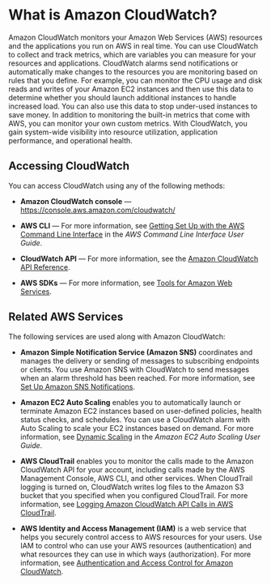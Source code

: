 # What is Amazon CloudWatch?<a name="WhatIsCloudWatch"></a>

Amazon CloudWatch monitors your Amazon Web Services \(AWS\) resources and the applications you run on AWS in real time\. You can use CloudWatch to collect and track metrics, which are variables you can measure for your resources and applications\. CloudWatch alarms send notifications or automatically make changes to the resources you are monitoring based on rules that you define\. For example, you can monitor the CPU usage and disk reads and writes of your Amazon EC2 instances and then use this data to determine whether you should launch additional instances to handle increased load\. You can also use this data to stop under\-used instances to save money\. In addition to monitoring the built\-in metrics that come with AWS, you can monitor your own custom metrics\. With CloudWatch, you gain system\-wide visibility into resource utilization, application performance, and operational health\.

## Accessing CloudWatch<a name="accessing_cloudwatch"></a>

You can access CloudWatch using any of the following methods:

+ **Amazon CloudWatch console** — [https://console\.aws\.amazon\.com/cloudwatch/](https://console.aws.amazon.com/cloudwatch/)

+ **AWS CLI** — For more information, see [Getting Set Up with the AWS Command Line Interface](http://docs.aws.amazon.com/cli/latest/userguide/cli-chap-getting-set-up.html) in the *AWS Command Line Interface User Guide*\.

+ **CloudWatch API** — For more information, see the [Amazon CloudWatch API Reference](http://docs.aws.amazon.com/AmazonCloudWatch/latest/APIReference/Welcome.html)\.

+ **AWS SDKs** — For more information, see [Tools for Amazon Web Services](http://aws.amazon.com/tools)\.

## Related AWS Services<a name="related_services"></a>

The following services are used along with Amazon CloudWatch:

+ **Amazon Simple Notification Service \(Amazon SNS\)** coordinates and manages the delivery or sending of messages to subscribing endpoints or clients\. You use Amazon SNS with CloudWatch to send messages when an alarm threshold has been reached\. For more information, see [Set Up Amazon SNS Notifications](US_SetupSNS.md)\.

+ **Amazon EC2 Auto Scaling** enables you to automatically launch or terminate Amazon EC2 instances based on user\-defined policies, health status checks, and schedules\. You can use a CloudWatch alarm with Auto Scaling to scale your EC2 instances based on demand\. For more information, see [Dynamic Scaling](http://docs.aws.amazon.com/autoscaling/ec2/userguide/as-scale-based-on-demand.html) in the *Amazon EC2 Auto Scaling User Guide*\.

+ **AWS CloudTrail** enables you to monitor the calls made to the Amazon CloudWatch API for your account, including calls made by the AWS Management Console, AWS CLI, and other services\. When CloudTrail logging is turned on, CloudWatch writes log files to the Amazon S3 bucket that you specified when you configured CloudTrail\. For more information, see [Logging Amazon CloudWatch API Calls in AWS CloudTrail](logging_cw_api_calls.md)\.

+ **AWS Identity and Access Management \(IAM\)** is a web service that helps you securely control access to AWS resources for your users\. Use IAM to control who can use your AWS resources \(authentication\) and what resources they can use in which ways \(authorization\)\. For more information, see [Authentication and Access Control for Amazon CloudWatch](auth-and-access-control-cw.md)\.